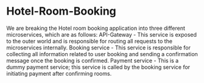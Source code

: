 # Hotel-Room-Booking
We are breaking the Hotel room booking application into three different microservices, which are as follows: 
API-Gateway - This service is exposed to the outer world and is responsible for routing all requests to the microservices internally. Booking service - This service is responsible for collecting all information related to user booking and sending a confirmation message once the booking is confirmed.
Payment service - This is a dummy payment service; this service is called by the booking service for initiating payment after confirming rooms.

